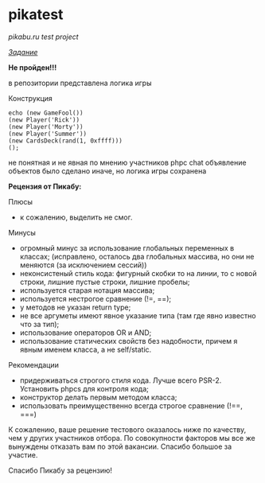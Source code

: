 # pikatest
*pikabu.ru test project*

[*Задание*](https://pikabu.ru/page/interview/backend/06-2020/cards-game-fool.php)

**Не пройден!!!**

в репозитории представлена логика игры

Конструкция
```
echo (new GameFool())
(new Player('Rick'))
(new Player('Morty'))
(new Player('Summer'))
(new CardsDeck(rand(1, 0xffff)))
();
```
не понятная и не явная по мнению участников phpc chat
объявление объектов было сделано иначе, но логика игры сохранена

<b>Рецензия от Пикабу:</b>

Плюсы
- к сожалению, выделить не смог.

Минусы
- огромный минус за использование глобальных переменных в классах; (исправлено, осталось два глобальных массива, но они не меняются (за исключением сессий))
- неконсистеный стиль кода: фигурный скобки то на линии, то с новой строки, лишние пустые строки, лишние пробелы;
- используется старая нотация массива;
- используется нестрогое сравнение (!=, ==);
- у методов не указан return type;
- не все аргуметы имеют явное указание типа (там где явно известно что за тип);
- использование операторов OR и AND;
- использование статических свойств без надобности, причем я явным именем класса, а не self/static.

Рекомендации
- придерживаться строгого стиля кода. Лучше всего PSR-2. Установить phpcs для контроля кода;
- конструктор делать первым методом класса;
- использовать преимущественно всегда строгое сравнение (!==, ===)

К сожалению, ваше решение тестового оказалось ниже по качеству, чем у других участников отбора. По совокупности факторов мы все же вынуждены отказать вам по этой вакансии. Спасибо большое за участие.

Спасибо Пикабу за рецензию!
